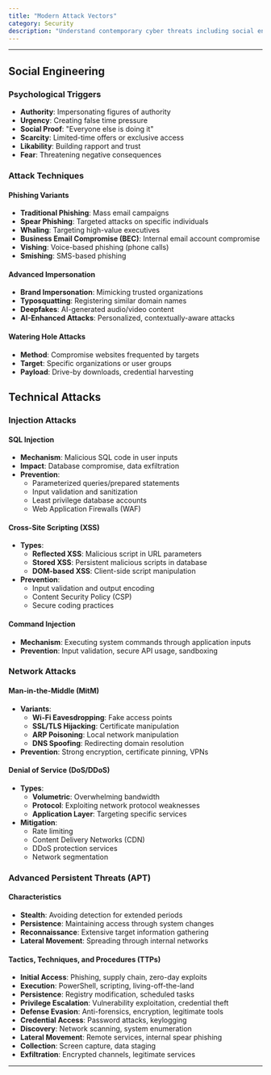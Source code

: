 ```yaml
---
title: "Modern Attack Vectors"
category: Security
description: "Understand contemporary cyber threats including social engineering, phishing variants, injection attacks, advanced persistent threats, and ransomware with prevention strategies."
---
```


---

## Social Engineering

### Psychological Triggers
- **Authority**: Impersonating figures of authority
- **Urgency**: Creating false time pressure
- **Social Proof**: "Everyone else is doing it"
- **Scarcity**: Limited-time offers or exclusive access
- **Likability**: Building rapport and trust
- **Fear**: Threatening negative consequences

### Attack Techniques

#### Phishing Variants
- **Traditional Phishing**: Mass email campaigns
- **Spear Phishing**: Targeted attacks on specific individuals
- **Whaling**: Targeting high-value executives
- **Business Email Compromise (BEC)**: Internal email account compromise
- **Vishing**: Voice-based phishing (phone calls)
- **Smishing**: SMS-based phishing

#### Advanced Impersonation
- **Brand Impersonation**: Mimicking trusted organizations
- **Typosquatting**: Registering similar domain names
- **Deepfakes**: AI-generated audio/video content
- **AI-Enhanced Attacks**: Personalized, contextually-aware attacks

#### Watering Hole Attacks
- **Method**: Compromise websites frequented by targets
- **Target**: Specific organizations or user groups
- **Payload**: Drive-by downloads, credential harvesting

## Technical Attacks

### Injection Attacks

#### SQL Injection
- **Mechanism**: Malicious SQL code in user inputs
- **Impact**: Database compromise, data exfiltration
- **Prevention**:
  - Parameterized queries/prepared statements
  - Input validation and sanitization
  - Least privilege database accounts
  - Web Application Firewalls (WAF)

#### Cross-Site Scripting (XSS)
- **Types**:
  - **Reflected XSS**: Malicious script in URL parameters
  - **Stored XSS**: Persistent malicious scripts in database
  - **DOM-based XSS**: Client-side script manipulation
- **Prevention**:
  - Input validation and output encoding
  - Content Security Policy (CSP)
  - Secure coding practices

#### Command Injection
- **Mechanism**: Executing system commands through application inputs
- **Prevention**: Input validation, secure API usage, sandboxing

### Network Attacks

#### Man-in-the-Middle (MitM)
- **Variants**:
  - **Wi-Fi Eavesdropping**: Fake access points
  - **SSL/TLS Hijacking**: Certificate manipulation
  - **ARP Poisoning**: Local network manipulation
  - **DNS Spoofing**: Redirecting domain resolution
- **Prevention**: Strong encryption, certificate pinning, VPNs

#### Denial of Service (DoS/DDoS)
- **Types**:
  - **Volumetric**: Overwhelming bandwidth
  - **Protocol**: Exploiting network protocol weaknesses
  - **Application Layer**: Targeting specific services
- **Mitigation**:
  - Rate limiting
  - Content Delivery Networks (CDN)
  - DDoS protection services
  - Network segmentation

### Advanced Persistent Threats (APT)

#### Characteristics
- **Stealth**: Avoiding detection for extended periods
- **Persistence**: Maintaining access through system changes
- **Reconnaissance**: Extensive target information gathering
- **Lateral Movement**: Spreading through internal networks

#### Tactics, Techniques, and Procedures (TTPs)
- **Initial Access**: Phishing, supply chain, zero-day exploits
- **Execution**: PowerShell, scripting, living-off-the-land
- **Persistence**: Registry modification, scheduled tasks
- **Privilege Escalation**: Vulnerability exploitation, credential theft
- **Defense Evasion**: Anti-forensics, encryption, legitimate tools
- **Credential Access**: Password attacks, keylogging
- **Discovery**: Network scanning, system enumeration
- **Lateral Movement**: Remote services, internal spear phishing
- **Collection**: Screen capture, data staging
- **Exfiltration**: Encrypted channels, legitimate services

---